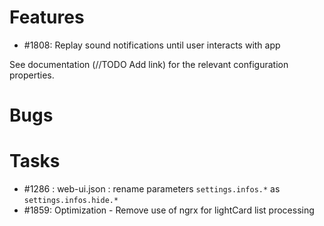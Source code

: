 

# Features
* #1808: Replay sound notifications until user interacts with app

See documentation (//TODO Add link) for the relevant configuration properties.


# Bugs

# Tasks

* #1286 : web-ui.json : rename parameters `settings.infos.*` as `settings.infos.hide.*`
* #1859: Optimization - Remove use of ngrx for lightCard list processing

